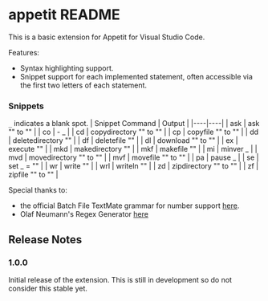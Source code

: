 # appetit README

This is a basic extension for Appetit for Visual Studio Code.

Features:
* Syntax highlighting support.
* Snippet support for each implemented statement, often accessible via the first two letters of each statement.

### Snippets
`_` indicates a blank spot.
| Snippet Command | Output |
|----|----|
| ask | ask "" to "" |
| co | - _ |
| cd | copydirectory "" to "" |
| cp | copyfile "" to "" |
| dd | deletedirectory "" |
| df | deletefile "" |
| dl | download "" to "" |
| ex | execute "" |
| mkd | makedirectory "" |
| mkf | makefile "" |
| mi | minver _ |
| mvd | movedirectory "" to "" |
| mvf | movefile "" to "" |
| pa | pause _ |
| se | set _ = "" |
| wr | write "" |
| wrl | writeln "" |
| zd | zipdirectory "" to "" |
| zf | zipfile "" to "" |

Special thanks to:
- the official Batch File TextMate grammar for number support [here](https://github.com/microsoft/vscode/blob/main/extensions/bat/syntaxes/batchfile.tmLanguage.json).
- Olaf Neumann's Regex Generator [here](https://regex-generator.olafneumann.org/)

## Release Notes

### 1.0.0

Initial release of the extension. This is still in development so do not consider this stable yet.
